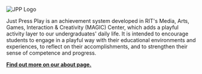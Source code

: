 ![JPP Logo](http://i.imgur.com/dYJhwqp.png)

Just Press Play is an achievement system developed in RIT's Media, Arts, Games, Interaction & Creativity (MAGIC) Center, which adds a playful activity layer to our undergraduates' daily life. It is intended to encourage students to engage in a playful way with their educational environments and experiences, to reflect on their accomplishments, and to strengthen their sense of competence and progress.


[**Find out more on our about page.**](https://github.com/RIT-MAGIC/JustPressPlay/wiki/About-Just-Press-Play)

